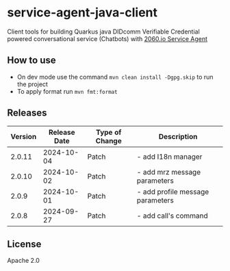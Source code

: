 # service-agent-java-client

Client tools for building Quarkus java DIDcomm Verifiable Credential powered conversational service (Chatbots) with [2060.io Service Agent](https://github.com/2060-io/2060-service-agent/blob/main/doc/service-agent-api.md)

## How to use
- On dev mode use the command `mvn clean install -Dgpg.skip` to run the project
- To apply format run `mvn fmt:format`

## Releases

| Version | Release Date | Type of Change      | Description                                                                 |
|---------|--------------|---------------------|-----------------------------------------------------------------------------|
| 2.0.11     | 2024-10-04   | Patch  | - add I18n manager                |
| 2.0.10     | 2024-10-02   | Patch  | - add mrz message parameters                |
| 2.0.9     | 2024-10-01   | Patch  | - add profile message parameters                |
| 2.0.8     | 2024-09-27   | Patch      | - add call's command      |


## License

Apache 2.0